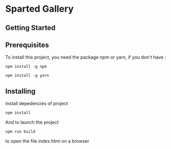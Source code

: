 # Sparted Gallery

## Getting Started

## Prerequisites

To install this project, you need the package npm or yarn, if you don't have :

```
npm install -g npm
```

```
npm install -g yarn
```

## Installing

Install depedencies of project

```
npm install
```

And to launch the project

```
npm run build
```

to open the file index.html on a browser
